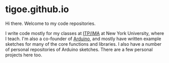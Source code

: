 # tigoe.github.io

Hi there. Welcome to my code repositories. 

I write code mostly for my classes at [ITP/IMA](https://itp.nyu.edu) at New York University, where I teach.  I'm also a co-founder of [Arduino](https://www.arduino.cc), and mostly have written example sketches for many of the core functions and libraries. I also have a number of personal repositories of Arduino sketches. There are a few personal projects here too.